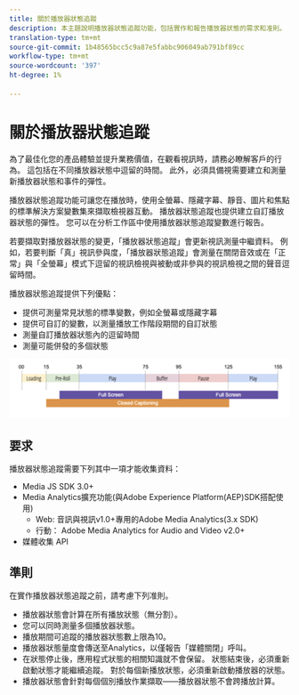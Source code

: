 ```yaml
---
title: 關於播放器狀態追蹤
description: 本主題說明播放器狀態追蹤功能，包括實作和報告播放器狀態的需求和准則。
translation-type: tm+mt
source-git-commit: 1b48565bcc5c9a87e5fabbc906049ab791bf89cc
workflow-type: tm+mt
source-wordcount: '397'
ht-degree: 1%

---
```



# 關於播放器狀態追蹤

為了最佳化您的產品體驗並提升業務價值，在觀看視訊時，請務必瞭解客戶的行為。 這包括在不同播放器狀態中逗留的時間。  此外，必須具備視需要建立和測量新播放器狀態和事件的彈性。

播放器狀態追蹤功能可讓您在播放時，使用全螢幕、隱藏字幕、靜音、圖片和焦點的標準解決方案變數集來擷取檢視器互動。  播放器狀態追蹤也提供建立自訂播放器狀態的彈性。 您可以在分析工作區中使用播放器狀態追蹤變數進行報告。

若要擷取對播放器狀態的變更，「播放器狀態追蹤」會更新視訊測量中繼資料。 例如，若要判斷「真」視訊參與度，「播放器狀態追蹤」會測量在關閉音效或在「正常」與「全螢幕」模式下逗留的視訊檢視與被動或非參與的視訊檢視之間的聲音逗留時間。

播放器狀態追蹤提供下列優點：

* 提供可測量常見狀態的標準變數，例如全螢幕或隱藏字幕
* 提供可自訂的變數，以測量播放工作階段期間的自訂狀態
* 測量自訂播放器狀態內的逗留時間
* 測量可能併發的多個狀態

![播放器狀態追蹤](assets/player_state_tracking.png)

## 要求

播放器狀態追蹤需要下列其中一項才能收集資料：
* Media JS SDK 3.0+
* Media Analytics擴充功能(與Adobe Experience Platform(AEP)SDK搭配使用)
   * Web: 音訊與視訊v1.0+專用的Adobe Media Analytics(3.x SDK)
   * 行動： Adobe Media Analytics for Audio and Video v2.0+
* 媒體收集 API

## 準則

在實作播放器狀態追蹤之前，請考慮下列准則。

* 播放器狀態會計算在所有播放狀態（無分割）。
* 您可以同時測量多個播放器狀態。
* 播放期間可追蹤的播放器狀態數上限為10。
* 播放器狀態量度會傳送至Analytics，以僅報告「媒體關閉」呼叫。
* 在狀態停止後，應用程式狀態的相關知識就不會保留。 狀態結束後，必須重新啟動狀態才能繼續追蹤。 對於每個新播放狀態，必須重新啟動播放器的狀態。
* 播放器狀態會針對每個個別播放作業擷取——播放器狀態不會跨播放計算。
